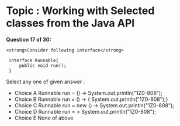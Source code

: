 Topic : Working with Selected classes from the Java API
=======================================================
**Question 17 of 30:**
```
<strong>Consider following interface</strong>
 
 interface Runnable{
     public void run();
 }
```

Select any one of given answer :
- Choice A Runnable run = () -> System.out.println("1Z0-808");
- Choice B Runnable run = () -> { System.out.println("1Z0-808");}
- Choice C Runnable run = new () -> System.out.println("1Z0-808");
- Choice D Runnable run = > System.out.println("1Z0-808");
- Choice E None of above

